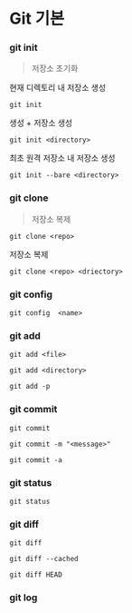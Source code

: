 # Git 기본
### git init
> 저장소 초기화

현재 디렉토리 내 저장소 생성
```
git init
```

<directory> 생성 + 저장소 생성
```
git init <directory>
```

최초 원격 저장소 내 저장소 생성
```
git init --bare <directory>
```
### git clone
> 저장소 복제 

```
git clone <repo>
```
저장소 복제

```
git clone <repo> <driectory>
```

### git config
```
git config  <name>

```


### git add
```
git add <file>
```

```
git add <directory>
```

```
git add -p
```

### git commit
```
git commit
```

```
git commit -m "<message>"
```

```
git commit -a
```


### git status
```
git status
```

### git diff
```
git diff
```

```
git diff --cached
```

```
git diff HEAD
```

### git log
